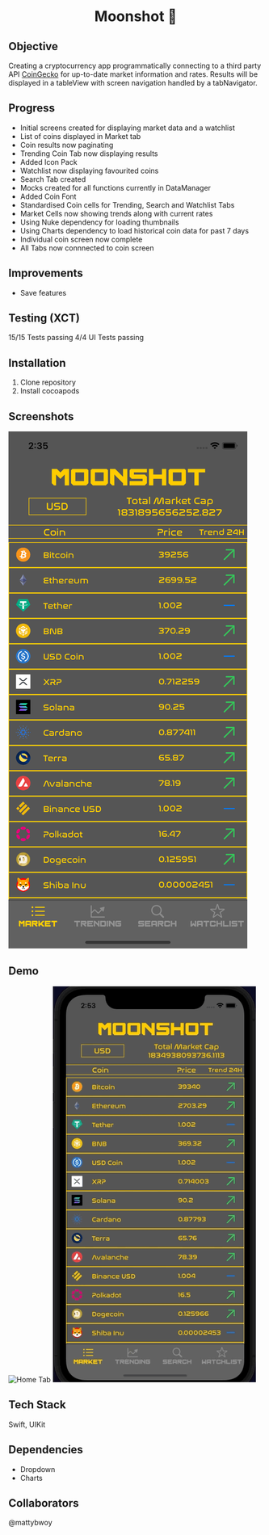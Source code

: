 <h1 align="center">

Moonshot :full_moon_with_face:

</h1>

## Objective
Creating a cryptocurrency app programmatically connecting to a third party API [CoinGecko](https://www.coingecko.com/en/api) for up-to-date market information and rates. 
Results will be displayed in a tableView with screen navigation handled by a tabNavigator.

## Progress
- Initial screens created for displaying market data and a watchlist
- List of coins displayed in Market tab
- Coin results now paginating
- Trending Coin Tab now displaying results
- Added Icon Pack
- Watchlist now displaying favourited coins
- Search Tab created
- Mocks created for all functions currently in DataManager
- Added Coin Font
- Standardised Coin cells for Trending, Search and Watchlist Tabs
- Market Cells now showing trends along with current rates
- Using Nuke dependency for loading thumbnails
- Using Charts dependency to load historical coin data for past 7 days
- Individual coin screen now complete
- All Tabs now connnected to coin screen

## Improvements
- Save features

## Testing (XCT)
15/15 Tests passing
4/4 UI Tests passing

## Installation
1. Clone repository
2. Install cocoapods

## Screenshots
![HomeScreen](Documentation/HomeScreen.png)

## Demo
![Home Tab](Documentation/Demo1.gif)
![Other Tabs](Documentation/Demo2.gif)

## Tech Stack
Swift, UIKit

## Dependencies
- Dropdown
- Charts

## Collaborators
@mattybwoy

